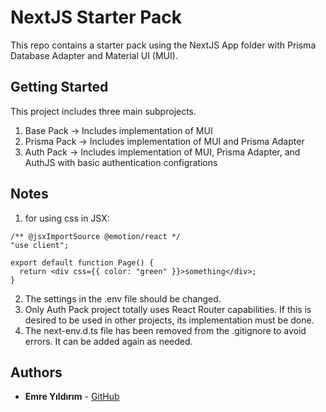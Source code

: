 # NextJS Starter Pack
This repo contains a starter pack using the NextJS App folder with Prisma Database Adapter and Material UI (MUI).

## Getting Started
This project includes three main subprojects.
1. Base Pack ->  Includes implementation of MUI
2. Prisma Pack ->  Includes implementation of MUI and Prisma Adapter
3. Auth Pack ->  Includes implementation of MUI, Prisma Adapter, and AuthJS with basic authentication configrations

## Notes
1. for using css in JSX: 
```
/** @jsxImportSource @emotion/react */
"use client";

export default function Page() {
  return <div css={{ color: "green" }}>something</div>;
}
```
2. The settings in the .env file should be changed.
3. Only Auth Pack project totally uses React Router capabilities. If this is desired to be used in other projects, its implementation must be done.
4. The next-env.d.ts file has been removed from the .gitignore to avoid errors. It can be added again as needed.
## Authors
* **Emre Yıldırım** - [GitHub](https://github.com/yildirimemr)